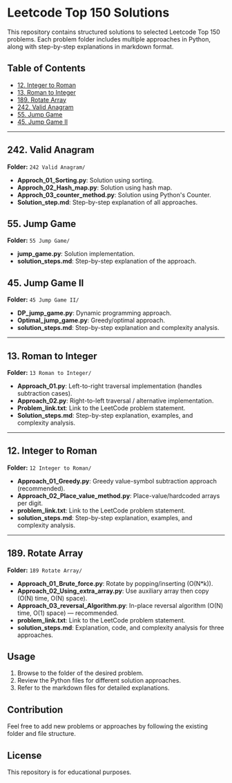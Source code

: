 # Leetcode Top 150 Solutions

This repository contains structured solutions to selected Leetcode Top 150 problems. Each problem folder includes multiple approaches in Python, along with step-by-step explanations in markdown format.

## Table of Contents
- [12. Integer to Roman](#12-integer-to-roman)
- [13. Roman to Integer](#13-roman-to-integer)
- [189. Rotate Array](#189-rotate-array)
- [242. Valid Anagram](#242-valid-anagram)
- [55. Jump Game](#55-jump-game)
- [45. Jump Game II](#45-jump-game-ii)

---

## 242. Valid Anagram
**Folder:** `242 Valid Anagram/`

- **Approch_01_Sorting.py**: Solution using sorting.
- **Approch_02_Hash_map.py**: Solution using hash map.
- **Approch_03_counter_method.py**: Solution using Python's Counter.
- **Solution_step.md**: Step-by-step explanation of all approaches.

## 55. Jump Game
**Folder:** `55 Jump Game/`

- **jump_game.py**: Solution implementation.
- **solution_steps.md**: Step-by-step explanation of the approach.

## 45. Jump Game II
**Folder:** `45 Jump Game II/`

- **DP_jump_game.py**: Dynamic programming approach.
- **Optimal_jump_game.py**: Greedy/optimal approach.
- **solution_steps.md**: Step-by-step explanation and complexity analysis.

---

## 13. Roman to Integer
**Folder:** `13 Roman to Integer/`

- **Approach_01.py**: Left-to-right traversal implementation (handles subtraction cases).
- **Approach_02.py**: Right-to-left traversal / alternative implementation.
- **Problem_link.txt**: Link to the LeetCode problem statement.
- **Solution_steps.md**: Step-by-step explanation, examples, and complexity analysis.

---

## 12. Integer to Roman
**Folder:** `12 Integer to Roman/`

- **Approach_01_Greedy.py**: Greedy value-symbol subtraction approach (recommended).
- **Approach_02_Place_value_method.py**: Place-value/hardcoded arrays per digit.
- **problem_link.txt**: Link to the LeetCode problem statement.
- **solution_steps.md**: Step-by-step explanation, examples, and complexity analysis.

---

## 189. Rotate Array
**Folder:** `189 Rotate Array/`

- **Approach_01_Brute_force.py**: Rotate by popping/inserting (O(N*k)).
- **Approach_02_Using_extra_array.py**: Use auxiliary array then copy (O(N) time, O(N) space).
- **Approach_03_reversal_Algorithm.py**: In-place reversal algorithm (O(N) time, O(1) space) — recommended.
- **problem_link.txt**: Link to the LeetCode problem statement.
- **solution_steps.md**: Explanation, code, and complexity analysis for three approaches.

## Usage
1. Browse to the folder of the desired problem.
2. Review the Python files for different solution approaches.
3. Refer to the markdown files for detailed explanations.

## Contribution
Feel free to add new problems or approaches by following the existing folder and file structure.

## License
This repository is for educational purposes.
